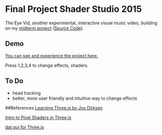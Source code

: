 # Final Project Shader Studio 2015
The Eye Vid, another experimental, interactive visual music video, building on my [midterm project](http://hangdothiduc.de/mfadt/fall15/vcr-shaders/) ([Source Code](https://github.com/228miles/dothh489_ss2015/tree/master/w07_h01_midterm)).

## Demo

[You can see and experience the project here.](http://hangdothiduc.de/mfadt/fall15/eyevid/)

Press 1,2,3,4 to change effects, shaders.

## To Do
- head tracking
- better, more user friendly and intuitive way to change effects


##References
[Learning Three.js by Jos Dirksen](https://github.com/josdirksen/learning-threejs)

[Intro to Pixel Shaders in Three.js](http://www.airtightinteractive.com/2013/02/intro-to-pixel-shaders-in-three-js/)

[dat.gui for Three.js](http://workshop.chromeexperiments.com/examples/gui/#1--Basic-Usage)
